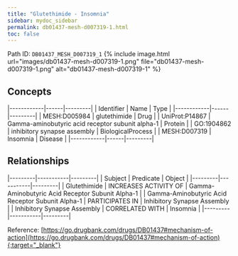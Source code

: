 ```yaml
---
title: "Glutethimide - Insomnia"
sidebar: mydoc_sidebar
permalink: db01437-mesh-d007319-1.html
toc: false 
---
```



Path ID: `DB01437_MESH_D007319_1`
{% include image.html url="images/db01437-mesh-d007319-1.png" file="db01437-mesh-d007319-1.png" alt="db01437-mesh-d007319-1" %}

## Concepts

|------------|------|---------|
| Identifier | Name | Type    |
|------------|------|---------|
| MESH:D005984 | glutethimide | Drug |
| UniProt:P14867 | Gamma-aminobutyric acid receptor subunit alpha-1 | Protein |
| GO:1904862 | inhibitory synapse assembly | BiologicalProcess |
| MESH:D007319 | Insomnia | Disease |
|------------|------|---------|

## Relationships

|---------|-----------|---------|
| Subject | Predicate | Object  |
|---------|-----------|---------|
| Glutethimide | INCREASES ACTIVITY OF | Gamma-Aminobutyric Acid Receptor Subunit Alpha-1 |
| Gamma-Aminobutyric Acid Receptor Subunit Alpha-1 | PARTICIPATES IN | Inhibitory Synapse Assembly |
| Inhibitory Synapse Assembly | CORRELATED WITH | Insomnia |
|---------|-----------|---------|

Reference: [https://go.drugbank.com/drugs/DB01437#mechanism-of-action](https://go.drugbank.com/drugs/DB01437#mechanism-of-action){:target="_blank"}